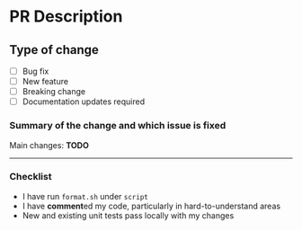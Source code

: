 # PR Description

## Type of change

- [ ] Bug fix 
- [ ] New feature 
- [ ] Breaking change
- [ ] Documentation updates required

### Summary of the change and which issue is fixed

Main changes: **TODO**

---

### Checklist

- I have run `format.sh` under `script`
- I have **comment**ed my code, particularly in hard-to-understand areas
- New and existing unit tests pass locally with my changes
